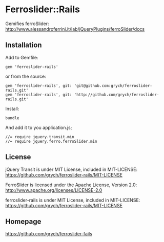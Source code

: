 # Ferroslider::Rails

Gemifies ferroSlider: http://www.alessandroferrini.it/lab/jQueryPlugins/ferroSlider/docs

## Installation

Add to Gemfile:

    gem 'ferroslider-rails'

or from the source:

    gem 'ferroslider-rails', git: 'git@github.com:grych/ferroslider-rails.git'
    gem 'ferroslider-rails', git: 'http://github.com/grych/ferroslider-rails.git'

Install:

    bundle

And add it to you application.js;

    //= require jquery.transit.min
    //= require jquery.ferro.ferroSlider.min

## License

jQuery Transit is under MIT License, included in MIT-LICENSE: https://github.com/grych/ferroslider-rails/MIT-LICENSE

FerroSlider is licensed under the Apache License, Version 2.0: http://www.apache.org/licenses/LICENSE-2.0

ferroslider-rails is under MIT License, included in MIT-LICENSE: https://github.com/grych/ferroslider-rails/MIT-LICENSE

## Homepage
https://github.com/grych/ferroslider-fails
